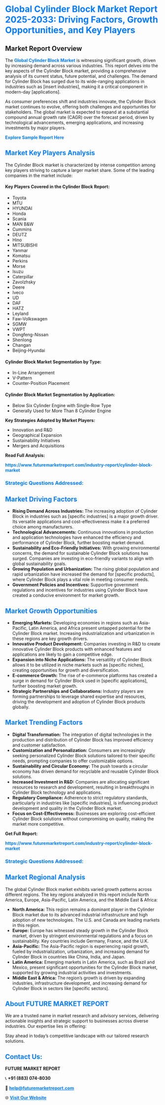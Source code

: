 <h1 style="color: #007BFF;">Global Cylinder Block Market Report 2025-2033: Driving Factors, Growth Opportunities, and Key Players</h1>

<section id="overview">
<h2>Market Report Overview</h2>
<p>The <a href="https://www.futuremarketreport.com/industry-report/cylinder-block-market" style="color: #007BFF; text-decoration: none;"><strong>Global Cylinder Block Market</strong></a> is witnessing significant growth, driven by increasing demand across various industries. This report delves into the key aspects of the Cylinder Block market, providing a comprehensive analysis of its current status, future potential, and challenges. The demand for Cylinder Block has surged due to its wide-ranging applications in industries such as [insert industries], making it a critical component in modern-day [applications].</p>
<p>As consumer preferences shift and industries innovate, the Cylinder Block market continues to evolve, offering both challenges and opportunities for stakeholders. The global market is expected to expand at a substantial compound annual growth rate (CAGR) over the forecast period, driven by technological advancements, emerging applications, and increasing investments by major players.</p>
</section>

<section id="overview">
<p><a href="https://www.futuremarketreport.com/request-sample/reportId=102087" style="color: #007BFF; text-decoration: none;"><strong>Explore Sample Report Here</strong></a></p>
</section>

<section id="key-players">
<h2 style="color: #007BFF;">Market Key Players Analysis</h2>
<p>The Cylinder Block market is characterized by intense competition among key players striving to capture a larger market share. Some of the leading companies in the market include:</p>
<h4>Key Players Covered in the Cylinder Block Report:</h4>
<ul><li>Toyota</li><li>MTU</li><li>HYUNDAI</li><li>Honda</li><li>Scania</li><li>MAN B&amp;W</li><li>Cummins</li><li>DEUTZ</li><li>Hino</li><li>MITSUBISHI</li><li>Yanmar</li><li>Komatsu</li><li>Perkins</li><li>Morse</li><li>Isuzu</li><li>Caterpillar</li><li>Zavolzhsky</li><li>Deere</li><li>Iveco</li><li>UD</li><li>DAF</li><li>HATZ</li><li>Leyland</li><li>Faw-Volkswagen</li><li>SGMW</li><li>VWPT</li><li>Dongfeng-Nissan</li><li>Shenlong</li><li>Changan</li><li>Beijing-Hyundai</li></ul>
<h4>Cylinder Block Market Segmentation by Type:</h4>
<ul><li>In-Line Arrangement</li><li>V-Pattern</li><li>Counter-Position Placement</li></ul>

<h4>Cylinder Block Market Segmentation by Application:</h4>
<ul><li>Below Six Cylinder Engine with Single-Row Type</li><li>Generally Used for More Than 8 Cylinder Engine</li></ul>
<p><strong>Key Strategies Adopted by Market Players:</strong></p>
<ul>
<li>Innovation and R&D</li>
<li>Geographical Expansion</li>
<li>Sustainability Initiatives</li>
<li>Mergers and Acquisitions</li>
</ul>
</section>

<section>
<p><strong>Read Full Analysis: </strong></p><a href="https://www.futuremarketreport.com/industry-report/cylinder-block-market" style="color: #007BFF; text-decoration: none;"><strong>https://www.futuremarketreport.com/industry-report/cylinder-block-market</strong></a>
<h3 style="color: #007BFF;">Strategic Questions Addressed:</h3>
</section>

<section id="driving-factors">
<h2 style="color: #007BFF;">Market Driving Factors</h2>
<ul>
<li><strong>Rising Demand Across Industries:</strong> The increasing adoption of Cylinder Block in industries such as [specific industries] is a major growth driver. Its versatile applications and cost-effectiveness make it a preferred choice among manufacturers.</li>
<li><strong>Technological Advancements:</strong> Continuous innovations in production and application technologies have enhanced the efficiency and performance of Cylinder Block, further boosting market demand.</li>
<li><strong>Sustainability and Eco-Friendly Initiatives:</strong> With growing environmental concerns, the demand for sustainable Cylinder Block solutions has surged. Companies are investing in eco-friendly variants to align with global sustainability goals.</li>
<li><strong>Growing Population and Urbanization:</strong> The rising global population and rapid urbanization have increased the demand for [specific products], where Cylinder Block plays a vital role in meeting consumer needs.</li>
<li><strong>Government Policies and Incentives:</strong> Supportive government regulations and incentives for industries using Cylinder Block have created a conducive environment for market growth.</li>
</ul>
</section>

<section id="growth-opportunities">
<h2 style="color: #007BFF;">Market Growth Opportunities</h2>
<ul>
<li><strong>Emerging Markets:</strong> Developing economies in regions such as Asia-Pacific, Latin America, and Africa present untapped potential for the Cylinder Block market. Increasing industrialization and urbanization in these regions are key growth drivers.</li>
<li><strong>Innovative Product Development:</strong> Companies investing in R&D to create innovative Cylinder Block products with enhanced features and applications are likely to gain a competitive edge.</li>
<li><strong>Expansion into Niche Applications:</strong> The versatility of Cylinder Block allows it to be utilized in niche markets such as [specific niches], creating opportunities for growth and diversification.</li>
<li><strong>E-commerce Growth:</strong> The rise of e-commerce platforms has created a surge in demand for Cylinder Block used in [specific applications], further boosting market growth.</li>
<li><strong>Strategic Partnerships and Collaborations:</strong> Industry players are forming partnerships to leverage shared expertise and resources, driving the development and adoption of Cylinder Block products globally.</li>
</ul>
</section>

<section id="trending-factors">
<h2 style="color: #007BFF;">Market Trending Factors</h2>
<ul>
<li><strong>Digital Transformation:</strong> The integration of digital technologies in the production and distribution of Cylinder Block has improved efficiency and customer satisfaction.</li>
<li><strong>Customization and Personalization:</strong> Consumers are increasingly seeking personalized Cylinder Block solutions tailored to their specific needs, prompting companies to offer customizable options.</li>
<li><strong>Sustainability and Circular Economy:</strong> The push towards a circular economy has driven demand for recyclable and reusable Cylinder Block solutions.</li>
<li><strong>Increased Investment in R&D:</strong> Companies are allocating significant resources to research and development, resulting in breakthroughs in Cylinder Block technology and applications.</li>
<li><strong>Regulatory Compliance:</strong> Adherence to strict regulatory standards, particularly in industries like [specific industries], is influencing product development and quality in the Cylinder Block market.</li>
<li><strong>Focus on Cost-Effectiveness:</strong> Businesses are exploring cost-efficient Cylinder Block solutions without compromising on quality, making the market more competitive.</li>
</ul>
</section>

<section>
<p><strong>Get Full Report: </strong></p><a href="https://www.futuremarketreport.com/industry-report/cylinder-block-market" style="color: #007BFF; text-decoration: none;"><strong>https://www.futuremarketreport.com/industry-report/cylinder-block-market</strong></a>
<h3 style="color: #007BFF;">Strategic Questions Addressed:</h3>
</section>


<section id="regional-analysis">
<h2 style="color: #007BFF;">Market Regional Analysis</h2>
<p>The global Cylinder Block market exhibits varied growth patterns across different regions. The key regions analyzed in this report include North America, Europe, Asia-Pacific, Latin America, and the Middle East & Africa:</p>
<ul>
<li><strong>North America:</strong> This region remains a dominant player in the Cylinder Block market due to its advanced industrial infrastructure and high adoption of new technologies. The U.S. and Canada are leading markets in this region.</li>
<li><strong>Europe:</strong> Europe has witnessed steady growth in the Cylinder Block market, driven by stringent environmental regulations and a focus on sustainability. Key countries include Germany, France, and the U.K.</li>
<li><strong>Asia-Pacific:</strong> The Asia-Pacific region is experiencing rapid growth, fueled by industrialization, urbanization, and increasing demand for Cylinder Block in countries like China, India, and Japan.</li>
<li><strong>Latin America:</strong> Emerging markets in Latin America, such as Brazil and Mexico, present significant opportunities for the Cylinder Block market, supported by growing industrial activities and investments.</li>
<li><strong>Middle East & Africa:</strong> The region’s growth is driven by expanding industries, infrastructure development, and increasing demand for Cylinder Block in sectors like [specific sectors].</li>
</ul>
</section>

<footer>
<h2 style="color: #007BFF;">About FUTURE MARKET REPORT</h2>
<p>We are a trusted name in market research and advisory services, delivering actionable insights and strategic support to businesses across diverse industries. Our expertise lies in offering:</p>

<p>Stay ahead in today’s competitive landscape with our tailored research solutions.</p>

<h2 style="color: #007BFF;">Contact Us:</h2>
<p><strong>FUTURE MARKET REPORT</strong></p>
<p>📞 <strong>+91 (883) 074-8030</strong></p>
<p>📧 <strong><a href="mailto:help@futuremarketreport.com" style="color: #007BFF;">help@futuremarketreport.com</a></strong></p>
<p>🌐 <strong><a href="https://www.futuremarketreport.com/" style="color: #007BFF;">Visit Our Website</a></strong></p>
</footer>